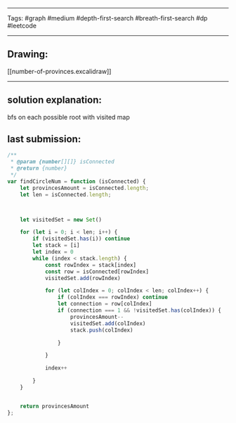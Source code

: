 

----

Tags: #graph #medium #depth-first-search #breath-first-search #dp #leetcode

----

## Drawing:
[[number-of-provinces.excalidraw]]

----


## solution explanation:
bfs on each possible root with visited map

## last submission:
```javascript
/**
 * @param {number[][]} isConnected
 * @return {number}
 */
var findCircleNum = function (isConnected) {
    let provincesAmount = isConnected.length;
    let len = isConnected.length;



    let visitedSet = new Set()

    for (let i = 0; i < len; i++) {
        if (visitedSet.has(i)) continue
        let stack = [i]
        let index = 0
        while (index < stack.length) {
            const rowIndex = stack[index]
            const row = isConnected[rowIndex]
            visitedSet.add(rowIndex)

            for (let colIndex = 0; colIndex < len; colIndex++) {
                if (colIndex === rowIndex) continue
                let connection = row[colIndex]
                if (connection === 1 && !visitedSet.has(colIndex)) {
                    provincesAmount--
                    visitedSet.add(colIndex)
                    stack.push(colIndex)

                }

            }

            index++

        }
    }


    return provincesAmount
};
```



